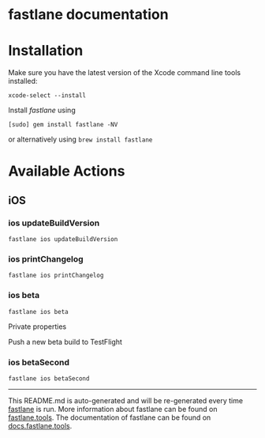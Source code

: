fastlane documentation
================
# Installation

Make sure you have the latest version of the Xcode command line tools installed:

```
xcode-select --install
```

Install _fastlane_ using
```
[sudo] gem install fastlane -NV
```
or alternatively using `brew install fastlane`

# Available Actions
## iOS
### ios updateBuildVersion
```
fastlane ios updateBuildVersion
```

### ios printChangelog
```
fastlane ios printChangelog
```

### ios beta
```
fastlane ios beta
```
Private properties

Push a new beta build to TestFlight
### ios betaSecond
```
fastlane ios betaSecond
```


----

This README.md is auto-generated and will be re-generated every time [fastlane](https://fastlane.tools) is run.
More information about fastlane can be found on [fastlane.tools](https://fastlane.tools).
The documentation of fastlane can be found on [docs.fastlane.tools](https://docs.fastlane.tools).
